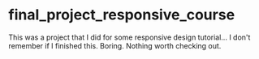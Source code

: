 # final_project_responsive_course
This was a project that I did for some responsive design tutorial... I don't remember if I finished this.  Boring.  Nothing worth checking out.
